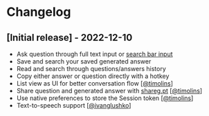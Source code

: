 # Changelog

## [Initial release] - 2022-12-10

- Ask question through full text input or [search bar input](https://github.com/abielzulio/chatgpt-raycast/commit/e53e3d6284917729064f52583e8a1a39ff1c3176)
- Save and search your saved generated answer
- Read and search through questions/answers history
- Copy either answer or question directly with a hotkey
- List view as UI for better conversation flow [[@timolins](https://github.com/abielzulio/chatgpt-raycast/commit/e53e3d6284917729064f52583e8a1a39ff1c3176)]
- Share question and generated answer with [shareg.pt](https://shareg.pt) [[@timolins](https://github.com/abielzulio/chatgpt-raycast/commit/e53e3d6284917729064f52583e8a1a39ff1c3176)]
- Use native preferences to store the Session token [[@timolins](https://github.com/abielzulio/chatgpt-raycast/commit/e53e3d6284917729064f52583e8a1a39ff1c3176)]
- Text-to-speech support [[@ivanglushko](https://github.com/abielzulio/chatgpt-raycast/commit/dab566ed8f5f14a74a911395d47c8083b0df54e6)]
